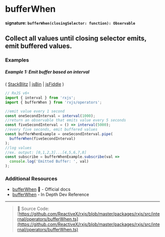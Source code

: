 # bufferWhen

#### signature: `bufferWhen(closingSelector: function): Observable`

## Collect all values until closing selector emits, emit buffered values.



### Examples

##### Example 1: Emit buffer based on interval

(
[StackBlitz](https://stackblitz.com/edit/typescript-f4a2fu?file=index.ts&devtoolsheight=10)
| [jsBin](http://jsbin.com/vugerupube/1/edit?js,console) |
[jsFiddle](https://jsfiddle.net/btroncone/nr9agfuL/) )

```js
// RxJS v6+
import { interval } from 'rxjs';
import { bufferWhen } from 'rxjs/operators';

//emit value every 1 second
const oneSecondInterval = interval(1000);
//return an observable that emits value every 5 seconds
const fiveSecondInterval = () => interval(5000);
//every five seconds, emit buffered values
const bufferWhenExample = oneSecondInterval.pipe(
  bufferWhen(fiveSecondInterval)
);
//log values
//ex. output: [0,1,2,3]...[4,5,6,7,8]
const subscribe = bufferWhenExample.subscribe(val =>
  console.log('Emitted Buffer: ', val)
);
```

### Additional Resources

- [bufferWhen](https://rxjs.dev/api/operators/bufferWhen) 📰 - Official docs
- [bufferWhen](https://indepth.dev/reference/rxjs/operators/buffer-when) - In Depth Dev Reference

---

> 📁 Source Code:
> [https://github.com/ReactiveX/rxjs/blob/master/packages/rxjs/src/internal/operators/bufferWhen.ts](https://github.com/ReactiveX/rxjs/blob/master/packages/rxjs/src/internal/operators/bufferWhen.ts)
